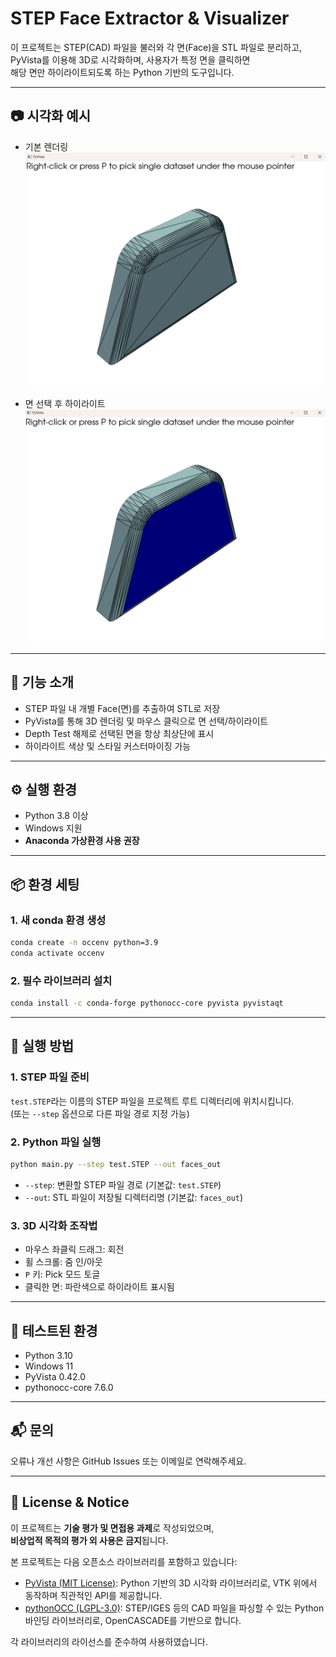 # STEP Face Extractor & Visualizer

이 프로젝트는 STEP(CAD) 파일을 불러와 각 면(Face)을 STL 파일로 분리하고,  
PyVista를 이용해 3D로 시각화하며, 사용자가 특정 면을 클릭하면  
해당 면만 하이라이트되도록 하는 Python 기반의 도구입니다.

---

## 📷 시각화 예시

- 기본 렌더링  
  ![기본 뷰](before.png)

- 면 선택 후 하이라이트  
  ![하이라이트 뷰](after.png)

---

## 📌 기능 소개

- STEP 파일 내 개별 Face(면)를 추출하여 STL로 저장
- PyVista를 통해 3D 렌더링 및 마우스 클릭으로 면 선택/하이라이트
- Depth Test 해제로 선택된 면을 항상 최상단에 표시
- 하이라이트 색상 및 스타일 커스터마이징 가능

---

## ⚙️ 실행 환경

- Python 3.8 이상  
- Windows 지원  
- **Anaconda 가상환경 사용 권장**

---

## 📦 환경 세팅

### 1. 새 conda 환경 생성

```bash
conda create -n occenv python=3.9
conda activate occenv
```

### 2. 필수 라이브러리 설치

```bash
conda install -c conda-forge pythonocc-core pyvista pyvistaqt
```

---

## 🚀 실행 방법

### 1. STEP 파일 준비

`test.STEP`라는 이름의 STEP 파일을 프로젝트 루트 디렉터리에 위치시킵니다.  
(또는 `--step` 옵션으로 다른 파일 경로 지정 가능)

### 2. Python 파일 실행

```bash
python main.py --step test.STEP --out faces_out
```

- `--step`: 변환할 STEP 파일 경로 (기본값: `test.STEP`)  
- `--out`: STL 파일이 저장될 디렉터리명 (기본값: `faces_out`)

### 3. 3D 시각화 조작법

- 마우스 좌클릭 드래그: 회전  
- 휠 스크롤: 줌 인/아웃  
- `P` 키: Pick 모드 토글  
- 클릭한 면: 파란색으로 하이라이트 표시됨

---

## 🧪 테스트된 환경

- Python 3.10  
- Windows 11  
- PyVista 0.42.0  
- pythonocc-core 7.6.0  

---

## 📬 문의

오류나 개선 사항은 GitHub Issues 또는 이메일로 연락해주세요.

---

## 📝 License & Notice

이 프로젝트는 **기술 평가 및 면접용 과제**로 작성되었으며,  
**비상업적 목적의 평가 외 사용은 금지**됩니다.

본 프로젝트는 다음 오픈소스 라이브러리를 포함하고 있습니다:

- [PyVista (MIT License)](https://github.com/pyvista/pyvista): Python 기반의 3D 시각화 라이브러리로, VTK 위에서 동작하며 직관적인 API를 제공합니다.
- [pythonOCC (LGPL-3.0)](https://github.com/tpaviot/pythonocc-core): STEP/IGES 등의 CAD 파일을 파싱할 수 있는 Python 바인딩 라이브러리로, OpenCASCADE를 기반으로 합니다.

각 라이브러리의 라이선스를 준수하여 사용하였습니다.
